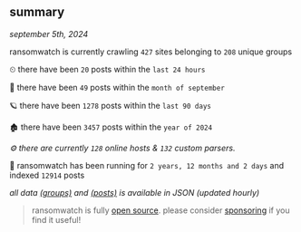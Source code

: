 
## summary
_september 5th, 2024_

ransomwatch is currently crawling `427` sites belonging to `208` unique groups

⏲ there have been `20` posts within the `last 24 hours`

🦈 there have been `49` posts within the `month of september`

🪐 there have been `1278` posts within the `last 90 days`

🏚 there have been `3457` posts within the `year of 2024`

_⚙️ there are currently `128` online hosts & `132` custom parsers._

🦕 ransomwatch has been running for `2 years, 12 months and 2 days` and indexed `12914` posts

_all data  [(groups)](http://ransomwhat.telemetry.ltd/groups) and [(posts)](http://ransomwhat.telemetry.ltd/posts) is available in JSON (updated hourly)_

> ransomwatch is fully [open source](https://github.com/joshhighet/ransomwatch#ransomwatch--). please consider [sponsoring](https://github.com/sponsors/joshhighet) if you find it useful!

